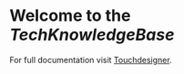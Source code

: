 # Welcome to the *TechKnowledgeBase*

For full documentation visit [Touchdesigner](./topics/TouchDesigner/TouchDesigner.md).

